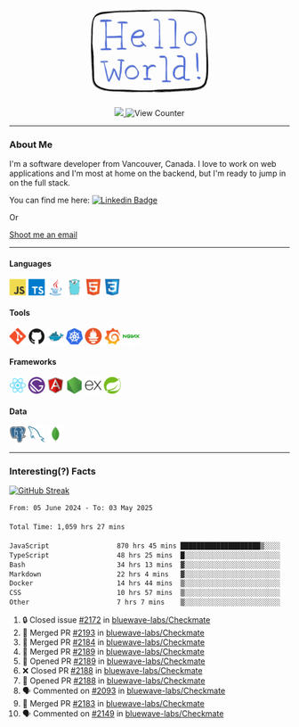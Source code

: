 <div align="center">
    <img src="./img/hello_world.webp" height="200px" width="">
    <div>
        <a href="https://www.linkedin.com/in/ajhollid">
            <img src="https://img.shields.io/badge/LinkedIn-blue"/>
        </a>
        <img src="https://komarev.com/ghpvc/?username=ajhollid&color=yellow" alt="View Counter">
    </div>
</div>

---

### About Me

I'm a software developer from Vancouver, Canada. I love to work on web applications and I'm most at home on the backend, but I'm ready to jump in on the full stack.

You can find me here: [![Linkedin Badge](https://img.shields.io/badge/-ajhollid-blue?style=flat&logo=Linkedin&logoColor=white)](https://www.linkedin.com/in/ajhollid)

Or

[Shoot me an email](mailto:ajhollid@gmail.com)

---

#### Languages

<div>
    <img src="./img/devicons/javascript-original.svg" width=30 height=30 alt="JavaScript">
    <img src="/img/devicons/typescript-original.svg" width=30 height=30 alt="TypeScript">
    <img src="./img/devicons/java-original.svg" width=30 height=30 alt="Java">
    <img src="./img/devicons/go-original.svg" width=30 height=30 alt="Golang">
    <img src="./img/devicons/html5-original.svg" width=30 height=30 alt="HTML 5">
    <img src="./img/devicons/css3-original.svg" width=30 height=30 alt="CSS 3">
</div>

#### Tools

<div>
    <img src="./img/devicons/git-original.svg" width=30 height=30 alt="Git">
    <img src="./img/devicons/github-original.svg" width=30 height=30 alt="Github">
    <img src="./img/devicons/docker-original.svg" width=30 
    height=30 alt="Docker">
    <img src="./img/devicons/kubernetes-original.svg" width=30 height=30 alt="K8">
    <img src="./img/devicons/prometheus-original.svg" width=30 height=30 alt="Prometheus">
    <img src="./img/devicons/grafana-original.svg" width=30 height=30 alt="Grafana">
    <img src="./img/devicons/nginx-original.svg" width=30 height=30 alt="Nginx">
</div>

#### Frameworks

<div>
    <img src="./img/devicons/react-original.svg" width=30 height=30 alt="React">
    <img src="./img/devicons/gatsby-original.svg" width=30 height=30 alt="Gatsby">
    <img src="./img/devicons/angularjs-original.svg" width=30 height=30 alt="AngularJS">
    <img src="./img/devicons/nodejs-original.svg" width=30 height=30 alt="NodeJS">
    <img src="./img/devicons/express-original.svg" width=30 height=30 alt="Express">
    <img src="./img/devicons/spring-original.svg" width=30 height=30 alt="Spring">
</div>

#### Data

<div>
    <img src="./img/devicons/postgresql-original.svg" width=30 height=30 alt="Postgresql">
    <img src="./img/devicons/mysql-original.svg" width=30 height=30 alt="Mysql">
    <img src="./img/devicons/mongodb-original.svg" width=30 height=30 alt="MongoDB">
</div>

---

### Interesting(?) Facts

[![GitHub Streak](http://github-readme-streak-stats.herokuapp.com?user=ajhollid)](https://git.io/streak-stats)

 <!--START_SECTION:waka-->

```txt
From: 05 June 2024 - To: 03 May 2025

Total Time: 1,059 hrs 27 mins

JavaScript                 870 hrs 45 mins ████████████████████▒░░░░   81.64 %
TypeScript                 48 hrs 25 mins  █░░░░░░░░░░░░░░░░░░░░░░░░   04.54 %
Bash                       34 hrs 13 mins  ▓░░░░░░░░░░░░░░░░░░░░░░░░   03.21 %
Markdown                   22 hrs 4 mins   ▓░░░░░░░░░░░░░░░░░░░░░░░░   02.07 %
Docker                     14 hrs 44 mins  ▒░░░░░░░░░░░░░░░░░░░░░░░░   01.38 %
CSS                        10 hrs 57 mins  ▒░░░░░░░░░░░░░░░░░░░░░░░░   01.03 %
Other                      7 hrs 7 mins    ▒░░░░░░░░░░░░░░░░░░░░░░░░   00.67 %
```

<!--END_SECTION:waka-->


<!--START_SECTION:activity-->
1. 🔒 Closed issue [#2172](https://github.com/bluewave-labs/Checkmate/issues/2172) in [bluewave-labs/Checkmate](https://github.com/bluewave-labs/Checkmate)
2. 🎉 Merged PR [#2193](https://github.com/bluewave-labs/Checkmate/pull/2193) in [bluewave-labs/Checkmate](https://github.com/bluewave-labs/Checkmate)
3. 🎉 Merged PR [#2184](https://github.com/bluewave-labs/Checkmate/pull/2184) in [bluewave-labs/Checkmate](https://github.com/bluewave-labs/Checkmate)
4. 🎉 Merged PR [#2189](https://github.com/bluewave-labs/Checkmate/pull/2189) in [bluewave-labs/Checkmate](https://github.com/bluewave-labs/Checkmate)
5. 💪 Opened PR [#2189](https://github.com/bluewave-labs/Checkmate/pull/2189) in [bluewave-labs/Checkmate](https://github.com/bluewave-labs/Checkmate)
6. ❌ Closed PR [#2188](https://github.com/bluewave-labs/Checkmate/pull/2188) in [bluewave-labs/Checkmate](https://github.com/bluewave-labs/Checkmate)
7. 💪 Opened PR [#2188](https://github.com/bluewave-labs/Checkmate/pull/2188) in [bluewave-labs/Checkmate](https://github.com/bluewave-labs/Checkmate)
8. 🗣 Commented on [#2093](https://github.com/bluewave-labs/Checkmate/pull/2093#issuecomment-2849409677) in [bluewave-labs/Checkmate](https://github.com/bluewave-labs/Checkmate)
9. 🎉 Merged PR [#2183](https://github.com/bluewave-labs/Checkmate/pull/2183) in [bluewave-labs/Checkmate](https://github.com/bluewave-labs/Checkmate)
10. 🗣 Commented on [#2149](https://github.com/bluewave-labs/Checkmate/issues/2149#issuecomment-2849307271) in [bluewave-labs/Checkmate](https://github.com/bluewave-labs/Checkmate)
<!--END_SECTION:activity-->

